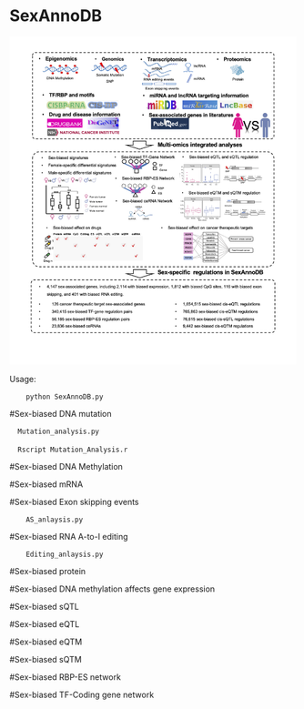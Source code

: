 # SexAnnoDB
![Image text](https://github.com/MengyuanYang1/SexAnnoDB/blob/main/figures/Figures1.png)

Usage:

        python SexAnnoDB.py

#Sex-biased DNA mutation

      Mutation_analysis.py

      Rscript Mutation_Analysis.r

#Sex-biased DNA Methylation

#Sex-biased mRNA

#Sex-biased Exon skipping events
  
        AS_anlaysis.py

#Sex-biased RNA A-to-I editing

        Editing_anlaysis.py

#Sex-biased protein

#Sex-biased DNA methylation affects gene expression

#Sex-biased sQTL

#Sex-biased eQTL

#Sex-biased eQTM

#Sex-biased sQTM

#Sex-biased RBP-ES network

#Sex-biased TF-Coding gene network


